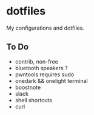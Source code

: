 # dotfiles
My configurations and dotfiles.

## To Do
- contrib, non-free
- bluetooth speakers ?
- pwntools requires sudo
- onedark && onelight terminal
- boostnote
- slack
- shell shortcuts
- curl

